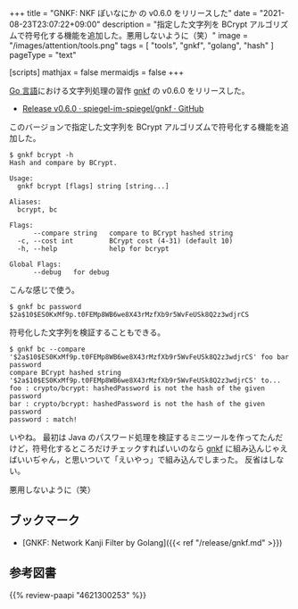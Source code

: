 +++
title = "GNKF: NKF ぽいなにか の v0.6.0 をリリースした"
date =  "2021-08-23T23:07:22+09:00"
description = "指定した文字列を BCrypt アルゴリズムで符号化する機能を追加した。悪用しないように（笑）"
image = "/images/attention/tools.png"
tags  = [ "tools", "gnkf", "golang", "hash" ]
pageType = "text"

[scripts]
  mathjax = false
  mermaidjs = false
+++

[Go 言語][Go]における文字列処理の習作 [gnkf] の v0.6.0 をリリースした。

- [Release v0.6.0 · spiegel-im-spiegel/gnkf · GitHub](https://github.com/spiegel-im-spiegel/gnkf/releases/tag/v0.6.0)

このバージョンで指定した文字列を BCrypt アルゴリズムで符号化する機能を追加した。

```text
$ gnkf bcrypt -h
Hash and compare by BCrypt.

Usage:
  gnkf bcrypt [flags] string [string...]

Aliases:
  bcrypt, bc

Flags:
      --compare string   compare to BCrypt hashed string
  -c, --cost int         BCrypt cost (4-31) (default 10)
  -h, --help             help for bcrypt

Global Flags:
      --debug   for debug
```

こんな感じで使う。

```text
$ gnkf bc password
$2a$10$ES0KxMf9p.t0FEMp8WB6we8X43rMzfXb9r5WvFeUSk8Q2z3wdjrCS
```

符号化した文字列を検証することもできる。

```text
$ gnkf bc --compare '$2a$10$ES0KxMf9p.t0FEMp8WB6we8X43rMzfXb9r5WvFeUSk8Q2z3wdjrCS' foo bar password
compare BCrypt hashed string '$2a$10$ES0KxMf9p.t0FEMp8WB6we8X43rMzfXb9r5WvFeUSk8Q2z3wdjrCS' to...
foo : crypto/bcrypt: hashedPassword is not the hash of the given password
bar : crypto/bcrypt: hashedPassword is not the hash of the given password
password : match!
```

いやね。
最初は Java のパスワード処理を検証するミニツールを作ってたんだけど，符号化するところだけチェックすればいいのなら [gnkf] に組み込んじゃえばいいぢゃん，と思いついて「えいやっ」で組み込んでしまった。
反省はしない。

悪用しないように（笑）

## ブックマーク

- [GNKF: Network Kanji Filter by Golang]({{< ref "/release/gnkf.md" >}})

[Go]: https://go.dev/
[gnkf]: https://github.com/spiegel-im-spiegel/gnkf "spiegel-im-spiegel/gnkf: Network Kanji Filter by Golang"

## 参考図書

{{% review-paapi "4621300253" %}} <!-- プログラミング言語Go -->
